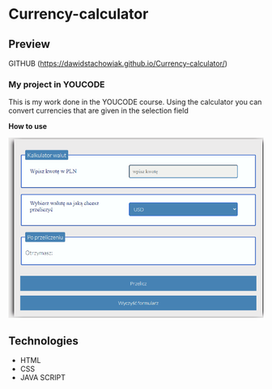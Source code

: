 # Currency-calculator
## Preview
GITHUB (https://dawidstachowiak.github.io/Currency-calculator/)
### My project in YOUCODE 

This is my work done in the YOUCODE course. Using the calculator you can convert currencies that are given in the selection field

**How to use**

![currency calculator](https://github.com/DawidStachowiak/Currency-calculator/blob/main/img/myCantor.gif?raw=true)

## Technologies

- HTML
- CSS
- JAVA SCRIPT